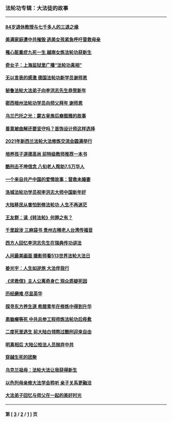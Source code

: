 ### 法轮功专辑：大法徒的故事
---
#### [84岁退休教授与七千多人的三退之缘](../../pages/nf1147481/n13796650.md?08160430) 
#### [美满家庭遭中共摧毁 逃美女孩紧急呼吁营救母亲](../../pages/nf1147481/n13792859.md?08160430) 
#### [罹心脏重症九死一生 越南女炼法轮功获新生](../../pages/nf1147481/n13732766.md?08160430) 
#### [奇女子：上海监狱里广播“法轮功真相”](../../pages/nf1147481/n13726443.md?08160430) 
#### [无以言表的感激 德国法轮功新学员谢师恩](../../pages/nf1147481/n13543790.md?08160430) 
#### [秘鲁法轮大法弟子向李洪志先生恭贺新年](../../pages/nf1147481/n13540182.md?08160430) 
#### [密西根州法轮功学员向师父拜年 谢师恩](../../pages/nf1147481/n13538183.md?08160430) 
#### [乌兰巴托之光：蒙古皇族后裔图雅的故事](../../pages/nf1147481/n13155759.md?08160430) 
#### [善意被曲解还要坚守吗？首饰设计师这样选择](../../pages/nf1147481/n13077575.md?08160430) 
#### [2021年新西兰法轮大法修炼交流会圆满举行](../../pages/nf1147481/n13033149.md?08160430) 
#### [培养孩子道德高尚 前特级教师推荐一本书](../../pages/nf1147481/n12938640.md?08160430) 
#### [酷刑击不垮信念 八旬老人帮助7.5万华人](../../pages/nf1147481/n12880712.md?08160430) 
#### [一个来自共产中国的爱情故事：营救未婚妻](../../pages/nf1147481/n12778386.md?08160430) 
#### [洛城法轮功学员祝李洪志大师中国新年好](../../pages/nf1147481/n12724685.md?08160430) 
#### [大陆移民从害怕到修法轮功 人生不再迷茫](../../pages/nf1147481/n12414325.md?08160430) 
#### [王友群：读《转法轮》何罪之有？](../../pages/nf1147481/n12408647.md?08160430) 
#### [千里跋涉 三麻袋书 贵州古稀老人台湾传福音](../../pages/nf1147481/n12198750.md?08160430) 
#### [西方人回忆李洪志先生在瑞典传功讲法](../../pages/nf1147481/n12099607.md?08160430) 
#### [人间最美画面 摄影师看513世界法轮大法日](../../pages/nf1147481/n12094118.md?08160430) 
#### [姜光宇：人生如逆旅 大法伴我行](../../pages/nf1147481/n12088664.md?08160430) 
#### [《求救信》主人公离奇身亡 观众质疑死因](../../pages/nf1147481/n11845215.md?08160430) 
#### [历经磨难 尽显英华](../../pages/nf1147481/n11723297.md?08160430) 
#### [探寻东方养生道 希腊青年在修炼中得到升华](../../pages/nf1147481/n11494502.md?08160430) 
#### [患脑瘤等死 中共总参工程师炼法轮功后痊愈](../../pages/nf1147481/n11466682.md?08160430) 
#### [二度死里逃生 前大陆白领熬过酷刑迎来自由](../../pages/nf1147481/n11368594.md?08160430) 
#### [明真相后 大陆公检法人员抛弃中共](../../pages/nf1147481/n11358618.md?08160430) 
#### [穿越生死的团聚](../../pages/nf1147481/n11258922.md?08160430) 
#### [乌克兰祖母：法轮大法让我获得新生](../../pages/nf1147481/n11269457.md?08160430) 
#### [以色列母亲修大法学会聆听 亲子关系更融洽](../../pages/nf1147481/n11268195.md?08160430) 
#### [大法弟子回忆与师父在一起的美好时光](../../pages/nf1147481/n11267759.md?08160430) 

---
#### 第 [ [3](./3.md?08160430) / [2](./2.md?08160430) / [1](./1.md?08160430) ] 页
